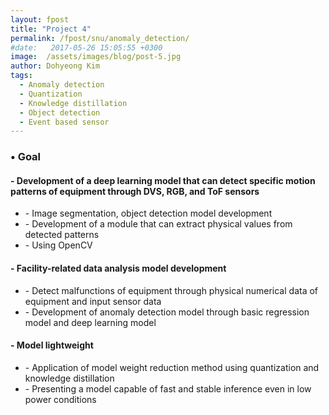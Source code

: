 ```yaml
---
layout: fpost
title: "Project 4"
permalink: /fpost/snu/anomaly_detection/
#date:   2017-05-26 15:05:55 +0300
image:  /assets/images/blog/post-5.jpg
author: Dohyeong Kim
tags:   
  - Anomaly detection
  - Quantization
  - Knowledge distillation
  - Object detection
  - Event based sensor
---
```


### • Goal
#### \- Development of a deep learning model that can detect specific motion patterns of equipment through DVS, RGB, and ToF sensors
  - \- Image segmentation, object detection model development
  - \- Development of a module that can extract physical values from detected patterns
  - \- Using OpenCV

#### \- Facility-related data analysis model development
  - \- Detect malfunctions of equipment through physical numerical data of equipment and input sensor data
  - \- Development of anomaly detection model through basic regression model and deep learning model

#### \- Model lightweight
  - \- Application of model weight reduction method using quantization and knowledge distillation
  - \- Presenting a model capable of fast and stable inference even in low power conditions